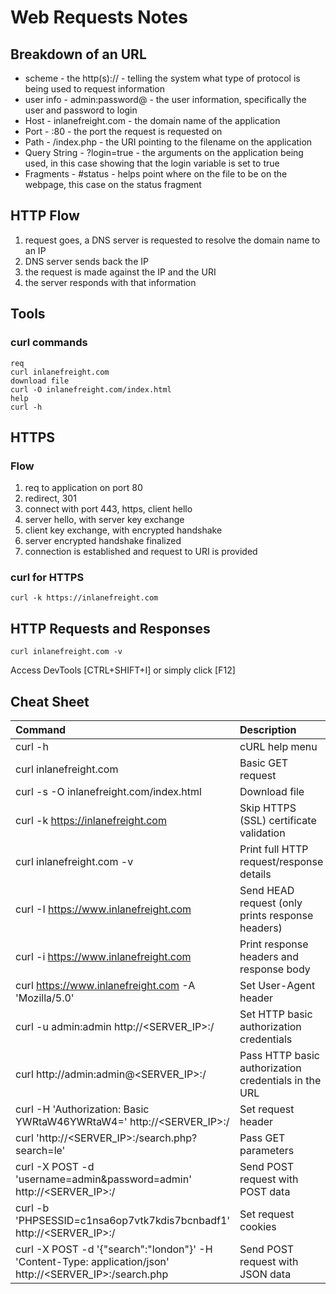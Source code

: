 # Web Requests Notes

## Breakdown of an URL

- scheme - the http(s):// - telling the system what type of protocol is being used to request information
- user info - admin:password@ - the user information, specifically the user and password to login
- Host - inlanefreight.com - the domain name of the application
- Port - :80 - the port the request is requested on
- Path - /index.php - the URI pointing to the filename on the application
- Query String - ?login=true - the arguments on the application being used, in this case showing that the login variable is set to true
- Fragments - #status - helps point where on the file to be on the webpage, this case on the status fragment

## HTTP Flow
1. request goes, a DNS server is requested to resolve the domain name to an IP
2. DNS server sends back the IP
3. the request is made against the IP and the URI
4. the server responds with that information

## Tools

### curl commands
```
req
curl inlanefreight.com
download file
curl -O inlanefreight.com/index.html
help
curl -h
```

## HTTPS 

### Flow
1. req to application on port 80
2. redirect, 301
3. connect with port 443, https, client hello
4. server hello, with server key exchange
5. client key exchange, with encrypted handshake
6. server encrypted handshake finalized
7. connection is established and request to URI is provided

### curl for HTTPS
```
curl -k https://inlanefreight.com
```

## HTTP Requests and Responses

```
curl inlanefreight.com -v
```

Access DevTools
[CTRL+SHIFT+I] or simply click [F12]




## Cheat Sheet
| Command | Description |
|:--------|:------------|
| curl -h | cURL help menu |
| curl inlanefreight.com|Basic GET request|
|curl -s -O inlanefreight.com/index.html|Download file|
| curl -k https://inlanefreight.com 	|Skip HTTPS (SSL) certificate validation|
| curl inlanefreight.com -v 	|Print full HTTP request/response details|
| curl -I https://www.inlanefreight.com 	|Send HEAD request (only prints response headers)|
| curl -i https://www.inlanefreight.com 	|Print response headers and response body|
| curl https://www.inlanefreight.com -A 'Mozilla/5.0' 	|Set User-Agent header|
| curl -u admin:admin http://<SERVER_IP>:<PORT>/ 	|Set HTTP basic authorization credentials|
| curl http://admin:admin@<SERVER_IP>:<PORT>/ 	|Pass HTTP basic authorization credentials in the URL|
| curl -H 'Authorization: Basic YWRtaW46YWRtaW4=' http://<SERVER_IP>:<PORT>/ 	|Set request header||
| curl 'http://<SERVER_IP>:<PORT>/search.php?search=le' 	|Pass GET parameters|
| curl -X POST -d 'username=admin&password=admin' http://<SERVER_IP>:<PORT>/ 	|Send POST request with POST data|
| curl -b 'PHPSESSID=c1nsa6op7vtk7kdis7bcnbadf1' http://<SERVER_IP>:<PORT>/ 	|Set request cookies|
| curl -X POST -d '{"search":"london"}' -H 'Content-Type: application/json' http://<SERVER_IP>:<PORT>/search.php 	|Send POST request with JSON data|
